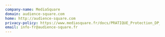 ```yaml
---
company-name: MediaSquare
domain: audience-square.com
home: http://audience-square.com
privacy-policy: https://www.mediasquare.fr/docs/PRATIQUE_Protection_DP_v4.pdf
email: info-fr@audience-square.fr
---
```




